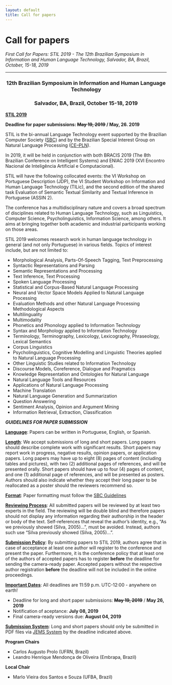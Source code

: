 ```yaml
---
layout: default
title: Call for papers
---
```


# Call for papers

_First Call for Papers: STIL 2019 - The 12th Brazilian Symposium in Information and Human Language Technology, Salvador, BA, Brazil, October, 15-18, 2019_

---

### <center>12th Brazilian Symposium in Information and Human Language Technology</center>
### <center>Salvador, BA, Brazil, October 15-18, 2019</center>

**[STIL 2019](http://comissoes.sbc.org.br/ce-pln/stil2019/)**

**Deadline for paper submissions: ~~May 19, 2019~~ / May, 26. 2019**

STIL is the bi-annual Language Technology event supported by the Brazilian Computer Society ([SBC](http://www.sbc.org.br)) and by the Brazilian Special Interest Group on Natural Language Processing ([CE–PLN](http://comissoes.sbc.org.br/ce-pln/)).

In 2019, it will be held in conjunction with both BRACIS 2019 (The 8th Brazilian Conference on Intelligent Systems) and ENIAC 2019 (XVI Encontro Nacional de Inteligência Artificial e Computacional).

STIL will have the following collocated events: the VI Workshop on Portuguese Description (JDP), the VI Student Workshop on Information and Human Language Technology (TILic), and the second edition of the shared task Evaluation of Semantic Textual Similarity and Textual Inference in Portuguese (ASSIN 2).

The conference has a multidisciplinary nature and covers a broad spectrum of disciplines related to Human Language Technology, such as Linguistics, Computer Science, Psycholinguistics, Information Science, among others. It aims at bringing together both academic and industrial participants working on those areas.

STIL 2019 welcomes research work in human language technology in
general (and not only Portuguese) in various fields. Topics of
interest include, but are not limited to:

- Morphological Analysis, Parts-Of-Speech Tagging, Text Preprocessing
- Syntactic Representations and Parsing
- Semantic Representations and Processing
- Text Inference, Text Processing
- Spoken Language Processing
- Statistical and Corpus-Based Natural Language Processing
- Neural and Vector Space Models Applied to Natural Language Processing
- Evaluation Methods and other Natural Language Processing Methodological Aspects
- Multilinguality 
- Multimodality
- Phonetics and Phonology applied to Information Technology
- Syntax and Morphology applied to Information Technology
- Terminology, Terminography, Lexicology, Lexicography, Phraseology, Lexical Semantics
- Corpus Linguistics
- Psycholinguistics, Cognitive Modelling and Linguistic Theories applied to Natural Language Processing
- Other Linguistic Studies related to Information Technology
- Discourse Models, Coreference, Dialogue and Pragmatics
- Knowledge Representation and Ontologies for Natural Language
- Natural Language Tools and Resources
- Applications of Natural Language Processing
- Machine Translation
- Natural Language Generation and Summarization
- Question Answering
- Sentiment Analysis, Opinion and Argument Mining
- Information Retrieval, Extraction, Classification

_**GUIDELINES FOR PAPER SUBMISSION**_

<b><u>Language</u></b>: Papers can be written in Portuguese, English, or Spanish.

<b><u>Length</u></b>: We accept submissions of long and short papers. Long papers should describe complete work with significant results. Short papers may report work in progress, negative results, opinion papers, or application papers. Long papers may have up to eight (8) pages of content (including tables and pictures), with two (2) additional pages of references, and will be presented orally. Short papers should have up to four (4) pages of content, and one (1) additional page of references, and will be presented as posters. Authors should also indicate whether they accept their long paper to be reallocated as a poster should the reviewers recommend so.

<b><u>Format</u></b>: Paper formatting must follow the [SBC Guidelines](http://bit.ly/2jFbJTa)

<b><u>Reviewing Process</u></b>: All submitted papers will be reviewed by at least two experts in the field. The reviewing will be double blind and therefore papers should not display any information regarding their authorship in the header or body of the text. Self-references that reveal the author’s identity, e.g., “As we previously showed (Silva, 2005)…”, must be avoided. Instead, authors such use “Silva previously showed (Silva, 2005)…”.

<b><u>Submission Policy</u></b>: By submitting papers to STIL 2019, authors agree that in case of acceptance at least one author will register to the conference and present the paper. Furthermore, it is the conference policy that at least one of the authors of accepted papers has to register **before** the deadline for sending the camera-ready paper. Accepted papers without the respective author registration **before** the deadline will not be included in the online proceedings.

<b><u>Important Dates</u></b>: All deadlines are 11:59 p.m. UTC-12:00 - anywhere on earth!
 
- Deadline for long and short paper submissions: ~~**May 19, 2019**~~ / **May 26, 2019**
- Notification of aceptance: **July 08, 2019**
- Final camera-ready versions due: **August 04, 2019**

<b><u>Submission System</u></b>: Long and short papers should only be submitted in PDF files via [JEMS System](https://submissoes.sbc.org.br/home.cgi?c=3310) by the deadline indicated above.

**Program Chairs**

- Carlos Augusto Prolo (UFRN, Brazil)
- Leandro Henrique Mendonça de Oliveira (Embrapa, Brazil)
 
**Local Chair**
 
- Marlo Vieira dos Santos e Souza (UFBA, Brazil)


